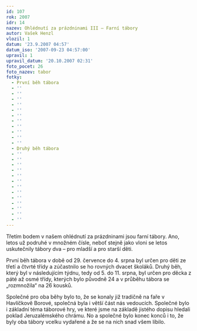 ```yaml
---
id: 107
rok: 2007
idr: 14
nazev: Ohlédnutí za prázdninami III – Farní tábory
autor: Vašek Henzl
vlozil: 1
datum: '23.9.2007 04:57'
datum_iso: '2007-09-23 04:57:00'
upravil: 1
upravil_datum: '20.10.2007 02:31'
foto_pocet: 26
foto_nazev: tabor
fotky:
  - První běh tábora
  - ''
  - ''
  - ''
  - ''
  - ''
  - ''
  - ''
  - ''
  - ''
  - ''
  - ''
  - Druhý běh tábora
  - ''
  - ''
  - ''
  - ''
  - ''
  - ''
  - ''
  - ''
  - ''
  - ''
  - ''
  - ''
  - ''
---
```

Třetím bodem v našem ohlédnutí za prázdninami jsou farní tábory. Ano, letos už podruhé v množném čísle, neboť stejně jako vloni se letos uskutečnily tábory dva – pro mladší a pro starší děti. <p>
První běh tábora v době od 29. července do 4. srpna byl určen pro děti ze třetí a čtvrté třídy a zúčastnilo se ho rovných dvacet školáků. Druhý běh, který byl v následujícím týdnu, tedy od 5. do 11. srpna, byl určen pro děcka z páté až osmé třídy, kterých bylo původně 24 a v průběhu tábora se „rozmnožila“ na 26 kousků.</p><p>
Společné pro oba běhy bylo to, že se konaly již tradičně na faře v Havlíčkově Borové, společná byla i větší část nás vedoucích. Společné bylo i základní téma táborové hry, ve které jsme na základě jistého dopisu hledali poklad Jeruzalémského chrámu. No a společné bylo konec konců i to, že byly oba tábory vcelku vydařené a že se na nich snad všem líbilo.</p><p>
